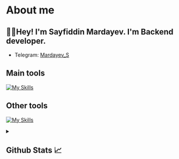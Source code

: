 # About me
<p><h2>👋🏻Hey! I'm Sayfiddin Mardayev. I'm Backend developer.</h2></p>

- Telegram:                           [Mardayev_S](https://t.me/Mardayev_S)
## Main tools
[![My Skills](https://skillicons.dev/icons?i=python,django,html,css)](https://skillicons.dev)

## Other tools
[![My Skills](https://skillicons.dev/icons?i=git,github,mysql,vscode)](https://skillicons.dev)

<details>
  <summary><b><h2>Github Stats 📈 <h2></b></summary>
  <a href="https://github.com/Sayfiddinmardayev">
    <p align="left">
      <img src="https://github-profile-summary-cards.vercel.app/api/cards/profile-details?username=Sayfiddinmardayev&theme=github_dark">
      <img align="left" src="https://github-profile-summary-cards.vercel.app/api/cards/stats?username=Sayfiddinmardayev&theme=github_dark">
      <img align="left" src="https://github-profile-summary-cards.vercel.app/api/cards/productive-time?username=Sayfiddinmardayev&theme=github_dark&utcOffset=5"><br>
    </p>
  </a> 
</details>
